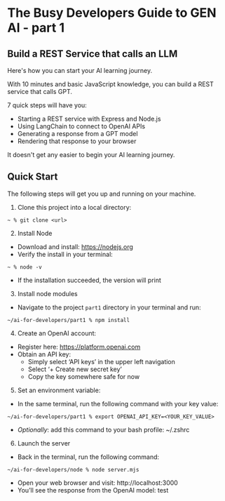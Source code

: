 # The Busy Developers Guide to GEN AI - part 1

## Build a REST Service that calls an LLM

Here's how you can start your AI learning journey.

With 10 minutes and basic JavaScript knowledge, you can build a REST service that calls GPT.

7 quick steps will have you:

- Starting a REST service with Express and Node.js
- Using LangChain to connect to OpenAI APIs
- Generating a response from a GPT model
- Rendering that response to your browser

It doesn't get any easier to begin your AI learning journey.

## Quick Start

The following steps will get you up and running on your machine.

1. Clone this project into a local directory:

```
~ % git clone <url>
```

2. Install Node

- Download and install: https://nodejs.org
- Verify the install in your terminal:

```
~ % node -v
```

- If the installation succeeded, the version will print

3. Install node modules

- Navigate to the project `part1` directory in your terminal and run:

```
~/ai-for-developers/part1 % npm install
```

4.  Create an OpenAI account:

- Register here: https://platform.openai.com
- Obtain an API key:
  - Simply select ‘API keys’ in the upper left navigation
  - Select ‘+ Create new secret key’
  - Copy the key somewhere safe for now

5.  Set an environment variable:

- In the same terminal, run the following command with your key value:

```
~/ai-for-developers/part1 % export OPENAI_API_KEY=<YOUR_KEY_VALUE>
```

- _Optionally_: add this command to your bash profile:  ~/.zshrc

6.  Launch the server

- Back in the terminal, run the following command:

```
~/ai-for-developers/node % node server.mjs
```

- Open your web browser and visit: http://localhost:3000
- You’ll see the response from the OpenAI model:  test